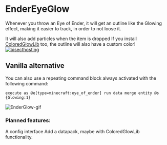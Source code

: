 # EnderEyeGlow
Whenever you throw an Eye of Ender, it will get an outline like the Glowing effect, making it easier to track, in order to not loose it. 

It will also add particles when the item is dropped
If you install [ColoredGlowLib](https://modrinth.com/mods/coloredglowlib) too, the outline will also have a custom color!
[![bisecthosting](https://www.bisecthosting.com/partners/custom-banners/e9bbf36a-be01-4324-b393-dae88a01be66.webp)](https://www.bisecthosting.com/LightDev)

## Vanilla alternative
You can also use a repeating command block always activated with the following command:

```
execute as @e[type=minecraft:eye_of_ender] run data merge entity @s {Glowing:1}
```

![EnderGlow-gif](https://github.com/user-attachments/assets/5613bf7f-cfe3-45ba-b39c-e1089e71522e)

### Planned features:
A config interface
Add a datapack, maybe with ColoredGlowLib functionality.
